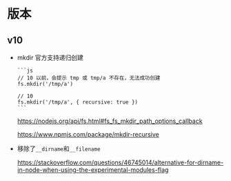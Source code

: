 # 版本

## v10

- mkdir 官方支持递归创建

      ```js
      // 10 以前，会提示 tmp 或 tmp/a 不存在，无法成功创建
      fs.mkdir('/tmp/a')

      // 10
      fs.mkdir('/tmp/a', { recursive: true })
      ```

  https://nodejs.org/api/fs.html#fs_fs_mkdir_path_options_callback

  https://www.npmjs.com/package/mkdir-recursive

- 移除了`__dirname`和`__filename`

  https://stackoverflow.com/questions/46745014/alternative-for-dirname-in-node-when-using-the-experimental-modules-flag
